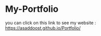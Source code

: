 # My-Portfolio
you can click on this link to see my website : https://asaddoost.github.io/Portfolio/



